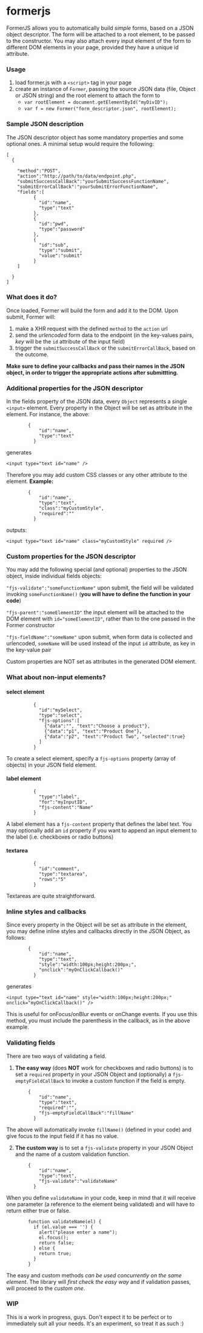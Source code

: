 # formerjs

FormerJS allows you to automatically build *simple* forms, based on a JSON object descriptor.
The form will be attached to a root element, to be passed to the constructor.
You may also attach every input element of the form to different DOM elements in your page, provided they have a unique id attribute.

### Usage
1. load former.js with a `<script>` tag in your page
2. create an instance of `Former`, passing the source JSON data (file, Object or JSON string) and the root element to attach the form to
    * `var rootElement = document.getElementById("myDivID");`
    * `var f = new Former("form_descriptor.json", rootElement);`

### Sample JSON description
The JSON descriptor object has some mandatory properties and some optional ones.
A minimal setup would require the following:
```
[
  {

    "method":"POST",
    "action":"http://path/to/data/endpoint.php",
    "submitSuccessCallBack":"yourSubmitSuccessFunctionName",
    "submitErrorCallBack":"yourSubmitErrorFunctionName",
    "fields":[
          {
            "id":"name",
            "type":"text"
          },
          {
            "id":"pwd",
            "type":"password"
          },
          {
            "id":"sub",
            "type":"submit",
            "value":"submit"
          }
    ]

  }
]
```

### What does it do?
Once loaded, Former will build the form and add it to the DOM.
Upon submit, Former will:
  1. make a XHR request with the defined `method` to the `action` url
  2. send the *urlencoded* form data to the endpoint (in the key-values pairs, *key* will be the `id` attribute of the input field)
  3. trigger the `submitSuccessCallBack` or the `submitErrorCallBack`, based on the outcome.

**Make sure to define your callbacks and pass their names in the JSON object, in order to trigger the appropriate actions after submittting.**

### Additional properties for the JSON descriptor
In the fields property of the JSON data, every `Object` represents a single `<input>` element.
Every property in the Object will be set as attribute in the element. For instance, the above:
```
        {
            "id":"name",
            "type":"text"
          }
```
generates
```
<input type="text id="name" />
```
Therefore you may add custom CSS classes or any other attribute to the element.
**Example:**
```
        {
            "id":"name",
            "type":"text",
            "class":"myCustomStyle",
            "required":""
          }
```
outputs:
```
<input type="text id="name" class="myCustomStyle" required />
```


### Custom properties for the JSON descriptor
You may add the following special (and optional) properties to the JSON object, inside individual fields objects:

`"fjs-validate":"someFunctionName"` upon submit, the field will be validated invoking `someFunctionName()` (**you will have to define the function in your code**)

`"fjs-parent":"someElementID"` the input element will be attached to the DOM element with `id="someElementID"`, rather than to the one passed in the Former constructor

`"fjs-fieldName":"someName"` upon submit, when form data is collected and urlencoded, `someName` will be used instead of the input `id` attribute, as key in the key-value pair

Custom properties are NOT set as attributes in the generated DOM element.

### What about non-input elements?

#### select element
```
          {
            "id":"mySelect",
            "type":"select",
            "fjs-options":[
              {"data":"", "text":"Choose a product"},
              {"data":"p1", "text":"Product One"},
              {"data":"p2", "text":"Product Two", "selected":true}
            ]
          }
```
To create a select element, specify a `fjs-options` property (array of objects) in your JSON field element.

#### label element
```
          {
            "type":"label",
            "for":"myInputID",
            "fjs-content":"Name"
          }
```
A label element has a `fjs-content` property that defines the label text. You may optionally add an `id` property if you want to append an input element to the label (i.e. checkboxes or radio buttons)

#### textarea
```
          {
            "id":"comment",
            "type":"textarea",
            "rows":"5"
          }
```
Textareas are quite straightforward.

### Inline styles and callbacks
Since every property in the Object will be set as attribute in the element, you may define inline styles and callbacks directly in the JSON Object, as follows:

```
        {
            "id":"name",
            "type":"text",
            "style":"width:100px;height:200px;",
            "onclick":"myOnClickCallback()"
          }
```
generates
```
<input type="text id="name" style="width:100px;height:200px;" onclick="myOnClickCallback()" />
```
This is useful for onFocus/onBlur events or onChange events. If you use this method, you must include the parenthesis in the callback, as in the above example.


### Validating fields
There are two ways of validating a field.

1. **The easy way** (does **NOT** work for checkboxes and radio buttons) is to set a `required` property in your JSON Object and (optionally) a `fjs-emptyFieldCallBack` to invoke a custom function if the field is empty.
```
        {
            "id":"name",
            "type":"text",
            "required":"",
            "fjs-emptyFieldCallBack":"fillName"
          }
```
The above will automatically invoke `fillName()` (defined in your code) and give focus to the input field if it has no value.

2. **The custom way** is to set a `fjs-validate` property in your JSON Object and the name of a custom validation function.
```
        {
            "id":"name",
            "type":"text",
            "fjs-validate":"validateName"
          }
```
When you define `validateName` in your code, keep in mind that it will receive one parameter (a reference to the element being validated) and will have to return either true or false.
```
        function validateName(el) {
          if (el.value === '') {
            alert("please enter a name");
            el.focus();
            return false;
          } else {
            return true;
          }
        }
```

The easy and custom methods *can be used concurrently on the same element*. The library will *first check the easy way* and if validation passes, will proceed to the *custom one*.

### WIP
This is a work in progress, guys. Don't expect it to be perfect or to immediately suit all your needs. It's an experiment, so treat it as such :)
